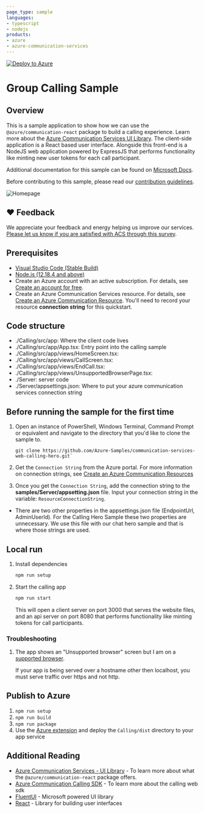 ```yaml
---
page_type: sample
languages:
- typescript
- nodejs
products:
- azure
- azure-communication-services
---
```


[![Deploy to Azure](https://aka.ms/deploytoazurebutton)](https://portal.azure.com/#create/Microsoft.Template/uri/https%3A%2F%2Fraw.githubusercontent.com%2Fdocway%2Fcommunication-services-web-calling-hero%2Fmain%2Fdeploy%2Fazuredeploy.json)

# Group Calling Sample

## Overview

This is a sample application to show how we can use the `@azure/communication-react` package to build a calling experience.
Learn more about the [Azure Communication Services UI Library](https://azure.github.io/communication-ui-library/). 
The client-side application is a React based user interface. Alongside this front-end is a NodeJS web application powered by ExpressJS that performs functionality like minting new user tokens for each call participant.

Additional documentation for this sample can be found on [Microsoft Docs](https://docs.microsoft.com/azure/communication-services/samples/calling-hero-sample).

Before contributing to this sample, please read our [contribution guidelines](./CONTRIBUTING.md).

![Homepage](./Calling/Media/homepage-sample-calling.png)

## ❤️ Feedback
We appreciate your feedback and energy helping us improve our services. [Please let us know if you are satisfied with ACS through this survey](https://microsoft.qualtrics.com/jfe/form/SV_5dtYL81xwHnUVue). 

## Prerequisites

- [Visual Studio Code (Stable Build)](https://code.visualstudio.com/Download)
- [Node.js (12.18.4 and above)](https://nodejs.org/en/download/)
- Create an Azure account with an active subscription. For details, see [Create an account for free](https://azure.microsoft.com/free/?WT.mc_id=A261C142F).
- Create an Azure Communication Services resource. For details, see [Create an Azure Communication Resource](https://docs.microsoft.com/azure/communication-services/quickstarts/create-communication-resource). You'll need to record your resource **connection string** for this quickstart.

## Code structure
- ./Calling/src/app: Where the client code lives
- ./Calling/src/app/App.tsx:  Entry point into the calling sample 
- ./Calling/src/app/views/HomeScreen.tsx:  
- ./Calling/src/app/views/CallScreen.tsx:  
- ./Calling/src/app/views/EndCall.tsx:  
- ./Calling/src/app/views/UnsupportedBrowserPage.tsx:  
- ./Server: server code
- ./Server/appsettings.json: Where to put your azure communication services connection string

## Before running the sample for the first time

1. Open an instance of PowerShell, Windows Terminal, Command Prompt or equivalent and navigate to the directory that you'd like to clone the sample to.

   ```shell
   git clone https://github.com/Azure-Samples/communication-services-web-calling-hero.git`
   ```
   
1. Get the `Connection String` from the Azure portal. For more information on connection strings, see [Create an Azure Communication Resources](https://docs.microsoft.com/azure/communication-services/quickstarts/create-communication-resource)
2. Once you get the `Connection String`, add the connection string to the **samples/Server/appsetting.json** file. Input your connection string in the variable: `ResourceConnectionString`.

* There are two other properties in the appsettings.json file (EndpointUrl, AdminUserId). For the Calling Hero Sample these two properties are unnecessary. We use this file with our chat hero sample and that is where those strings are used.

## Local run

1. Install dependencies

    ```bash
    npm run setup
    ```

1. Start the calling app

    ```bash
    npm run start
    ```

    This will open a client server on port 3000 that serves the website files, and an api server on port 8080 that performs functionality like minting tokens for call participants.

### Troubleshooting

1. The app shows an "Unsupported browser" screen but I am on a [supported browser](https://docs.microsoft.com/en-us/azure/communication-services/concepts/voice-video-calling/calling-sdk-features#calling-client-library-browser-support).

	If your app is being served over a hostname other then localhost, you must serve traffic over https and not http.

## Publish to Azure

1. `npm run setup`
2. `npm run build`
3. `npm run package`
4. Use the [Azure extension](https://code.visualstudio.com/docs/azure/extensions) and deploy the `Calling/dist` directory to your app service

## Additional Reading

- [Azure Communication Services - UI Library](https://azure.github.io/communication-ui-library/) - To learn more about what the `@azure/communication-react` package offers.
- [Azure Communication Calling SDK](https://docs.microsoft.com/azure/communication-services/concepts/voice-video-calling/calling-sdk-features) - To learn more about the calling web sdk
- [FluentUI](https://developer.microsoft.com/fluentui#/) - Microsoft powered UI library
- [React](https://reactjs.org/) - Library for building user interfaces
